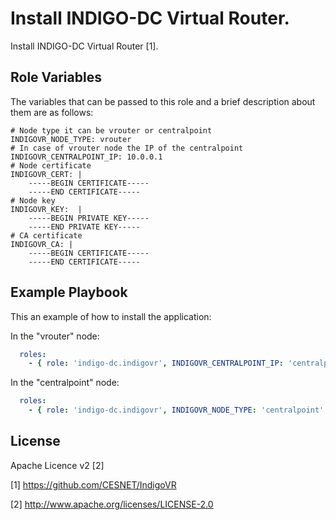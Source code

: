 Install INDIGO-DC Virtual Router.
===========================================================================

Install INDIGO-DC Virtual Router [1].


Role Variables
--------------

The variables that can be passed to this role and a brief description about them are as follows:

	# Node type it can be vrouter or centralpoint
	INDIGOVR_NODE_TYPE: vrouter
	# In case of vrouter node the IP of the centralpoint
	INDIGOVR_CENTRALPOINT_IP: 10.0.0.1
	# Node certificate
	INDIGOVR_CERT: |
	    -----BEGIN CERTIFICATE-----
	    -----END CERTIFICATE-----
	# Node key
	INDIGOVR_KEY:  |
	    -----BEGIN PRIVATE KEY-----
	    -----END PRIVATE KEY-----
	# CA certificate
	INDIGOVR_CA: | 
	    -----BEGIN CERTIFICATE-----
	    -----END CERTIFICATE-----


Example Playbook
----------------

This an example of how to install the application:

In the "vrouter" node:
```yml
  roles:
    - { role: 'indigo-dc.indigovr', INDIGOVR_CENTRALPOINT_IP: 'centralpoint_ip'}
```

In the "centralpoint" node:
```yml
  roles:
    - { role: 'indigo-dc.indigovr', INDIGOVR_NODE_TYPE: 'centralpoint' }
```

License
-------

Apache Licence v2 [2]

[1] https://github.com/CESNET/IndigoVR

[2] http://www.apache.org/licenses/LICENSE-2.0

